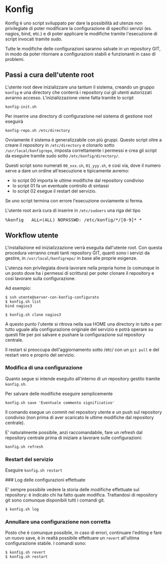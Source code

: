 # Konfig

Konfig è uno script sviluppato per dare la possibilità ad utenze non
privilegiate di poter modificare la configurazione di specifici servizi (es.
nagios, bind, etc.) e di poter applicare le modifiche tramite l'esecuzione di
script invocati tramite sudo.

Tutte le modifiche delle configurazioni saranno salvate in un repository GIT,
in modo da poter ritornare a configurazioni stabili e funzionanti in caso di
problemi.


## Passi a cura dell'utente root

L'utente root deve inizializzare una tantum il sistema, creando un gruppo
`konfig` e una directory che conterrà i repository cui gli utenti autorizzati
avranno accesso. L'inizializzazione viene fatta tramite lo script


    konfig-init.sh


Per inserire una directory di configurazione nel sistema di gestione root
eseguirà

    konfig-repo.sh /etc/directory


Ovviamente il sistema è generalizzabile con più gruppi. Questo script oltre a
creare il repository in `/etc/directory` e clonarlo sotto
`/usr/local/konfigrepo`, imposta correttamente i permessi e crea gli script da
eseguire tramite sudo sotto `/etc/konfig/directory/`.

Questi script sono numerati `00_xxx.sh`, `01_yyy.sh`, e così via, dove il
numero serve a dare un ordine all'esecuzione e tipicamente avremo:

- lo script 00 importa le ultime modifiche dal repository condiviso
- lo script 01 fa un eventuale controllo di sintassi
- lo script 02 esegue il restart del servizio.

Se uno script termina con errore l'esecuzione ovviamente si ferma.

L'utente root avrà cura di inserire in `/etc/sudoers` una riga del tipo

<pre>
%konfig   ALL=(ALL) NOPASSWD: /etc/konfig/*/[0-9]*_*
</pre>


## Workflow utente

L'installazione ed inizializzazione verrà eseguita dall'utente root. Con
questa procedura verranno creati tanti repository GIT, quanti sono i servizi
da gestire, in `/usr/local/konfigrepo/`  in base alle proprie esigenze.

L'utenza non privilegiata dovrà lavorare nella propria home (o comunque in un
posto dove ha i permessi di scrittura) per poter clonare il repository e così
lavorare sulla configurazione.


Ad esempio:

    $ ssh utente@server-con-konfig-configurato
    $ konfig.sh list
    bind nagios3

    $ konfig.sh clone nagios3

A questo punto l'utente si ritrova nella sua HOME una directory in tutto e per
tutto uguale alla configurazione originale del servizio e potrà operare su
questi file per poi salvare e pushare la configurazione sul repository
centrale.

Il restart si preoccupa dell'aggiornamento sotto /etc/ con un `git pull` e del
restart vero e proprio del servizio.


### Modifica di una configurazione

Quanto segue si intende eseguito all'interno di un repository gestito tramite
`konfig.sh`.

Per salvare delle modifiche eseguire semplicemente 

    konfig.sh save 'Eventuale commento significativo'

Il comando esegue un commit nel repository utente e un push sul repository
condiviso (non prima di aver scaricato le ultime modifiche dal repository
centrale).

E' naturalmente possibile, anzi raccomandabile, fare un refresh dal repository
centrale prima di iniziare a lavorare sulle configurazioni:

    konfig.sh refresh


### Restart del servizio

Eseguire `konfig.sh restart`


### Log delle configurazioni effettuate

E' sempre possibile vedere la storia delle modifiche effettuate sul
repository: è indicato chi ha fatto quale modifica. Trattandosi di repository
git sono comunque disponibili tutti i comandi git.


    $ konfig.sh log



### Annullare una configurazione non corretta

Posto che è comunque possibile, in caso di errori, continuare l'editing e fare
un nuovo save, è in realtà possibile effettuare un `revert` all'ultima
configurazione stabile. I comandi sono:


    $ konfig.sh revert
    $ konfig.sh restart


